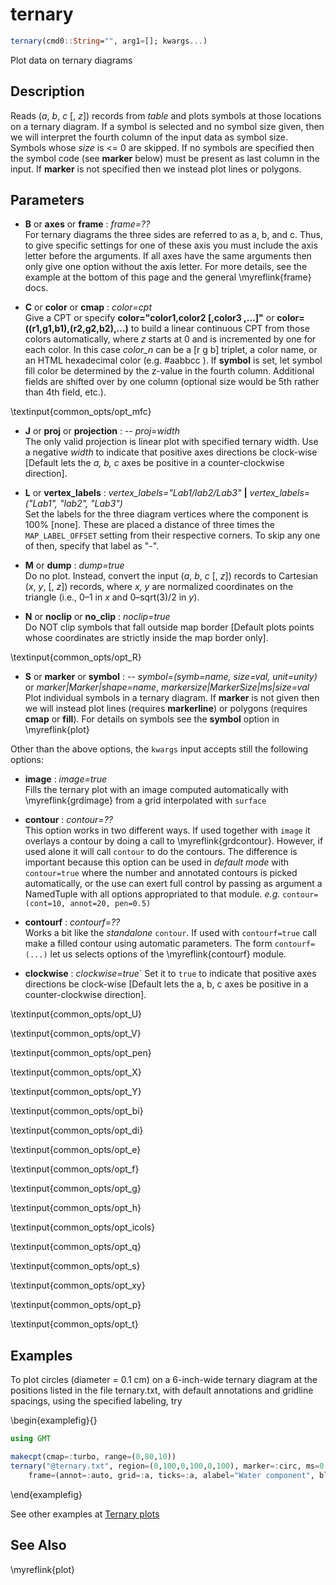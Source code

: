 # ternary

```julia
ternary(cmd0::String="", arg1=[]; kwargs...)
```

Plot data on ternary diagrams

Description
-----------

Reads (*a*, *b*, *c* [, *z*]) records from *table* and plots symbols at those locations on a
ternary diagram. If a symbol is selected and no symbol size given, then we will interpret the
fourth column of the input data as symbol size. Symbols whose *size* is <= 0 are skipped.
If no symbols are specified then the symbol code (see **marker** below) must be present as
last column in the input. If **marker** is not specified then we instead plot lines or polygons.

Parameters
----------

- **B** or **axes** or **frame** : *frame=??*\
    For ternary diagrams the three sides are referred to as a, b, and c. Thus, to give specific
    settings for one of these axis you must include the axis letter before the arguments. If all
    axes have the same arguments then only give one option without the axis letter. For more details,
    see the example at the bottom of this page and the general \myreflink{frame} docs.

- **C** or **color** or **cmap** : *color=cpt*\
    Give a CPT or specify **color="color1,color2 [,color3 ,...]"** or **color=((r1,g1,b1),(r2,g2,b2),...)**
    to build a linear continuous CPT from those colors automatically, where *z* starts at 0 and is incremented
    by one for each color. In this case *color_n* can be a [r g b] triplet, a color name, or an HTML
    hexadecimal color (e.g. #aabbcc ). If **symbol** is set, let symbol fill color be determined by
    the z-value in the fourth column. Additional fields are shifted over by one column (optional size
    would be 5th rather than 4th field, etc.).

\textinput{common_opts/opt_mfc}

- **J** or **proj** or **projection** : -- *proj=width*\
    The only valid projection is linear plot with specified ternary width.
    Use a negative *width* to indicate that positive axes directions be clock-wise
    [Default lets the *a, b, c* axes be positive in a counter-clockwise direction].

- **L** or **vertex_labels** : *vertex_labels="Lab1/lab2/Lab3"* **|** *vertex_labels=("Lab1", "lab2", "Lab3")*\
    Set the labels for the three diagram vertices where the component is 100% [none].
    These are placed a distance of three times the `MAP_LABEL_OFFSET`
    setting from their respective corners. To skip any one of then, specify that label as "-".

- **M** or **dump** : *dump=true*\
    Do no plot. Instead, convert the input (*a*, *b*, *c* [, *z*]) records
    to Cartesian (*x*, *y*, [, *z*]) records, where *x, y* are normalized coordinates
    on the triangle (i.e., 0–1 in *x* and 0–sqrt(3)/2 in *y*).

- **N** or **noclip** or **no\_clip** : *noclip=true*\
    Do NOT clip symbols that fall outside map border [Default plots points
    whose coordinates are strictly inside the map border only].

\textinput{common_opts/opt_R}

- **S** or **marker** or **symbol** : -- *symbol=(symb=name, size=val, unit=unity)* or *marker|Marker|shape=name*, *markersize|MarkerSize|ms|size=val*\
    Plot individual symbols in a ternary diagram. If **marker** is not given then we will instead
    plot lines (requires **markerline**) or polygons (requires **cmap** or **fill**). For details on symbols
    see the **symbol** option in \myreflink{plot}

Other than the above options, the `kwargs` input accepts still the following options:

- **image** : *image=true*\
    Fills the ternary plot with an image computed automatically with \myreflink{grdimage} from a grid
    interpolated with `surface`

- **contour** : *contour=??*\
    This option works in two different ways. If used together with `image` it overlays a contour
    by doing a call to \myreflink{grdcontour}. However, if used alone it will call `contour` to do the contours.
    The difference is important because this option can be used in *default mode* with `contour=true`
    where the number and annotated contours is picked automatically, or the use can exert full control
    by passing as argument a NamedTuple with all options appropriated to that module. *e.g.*
    `contour=(cont=10, annot=20, pen=0.5)`

- **contourf** : *contourf=??*\
    Works a bit like the _standalone_ `contour`. If used with `contourf=true` call make a filled contour
    using automatic parameters. The form `contourf=(...)` let us selects options of the \myreflink{contourf} module.

- **clockwise** : *clockwise=true*\`
    Set it to `true` to indicate that positive axes directions be clock-wise
    [Default lets the a, b, c axes be positive in a counter-clockwise direction].

\textinput{common_opts/opt_U}

\textinput{common_opts/opt_V}

\textinput{common_opts/opt_pen}

\textinput{common_opts/opt_X}

\textinput{common_opts/opt_Y}

\textinput{common_opts/opt_bi}

\textinput{common_opts/opt_di}

\textinput{common_opts/opt_e}

\textinput{common_opts/opt_f}

\textinput{common_opts/opt_g}

\textinput{common_opts/opt_h}

\textinput{common_opts/opt_icols}

\textinput{common_opts/opt_q}

\textinput{common_opts/opt_s}

\textinput{common_opts/opt_xy}

\textinput{common_opts/opt_p}

\textinput{common_opts/opt_t}


Examples
--------

To plot circles (diameter = 0.1 cm) on a 6-inch-wide ternary diagram at the positions listed
in the file ternary.txt, with default annotations and gridline spacings, using the
specified labeling, try

\begin{examplefig}{}
```julia
using GMT

makecpt(cmap=:turbo, range=(0,80,10))
ternary("@ternary.txt", region=(0,100,0,100,0,100), marker=:circ, ms=0.1, vertex_labels="Water/Air/Limestone",
    frame=(annot=:auto, grid=:a, ticks=:a, alabel="Water component", blabel="Air component", clabel="Limestone component", suffix=" %", fill=:ivory, title="Example data from MATLAB Central"), show=true)
```
\end{examplefig}

See other examples at [Ternary plots](https://www.generic-mapping-tools.org/GMTjl_doc/examples/ternary/)

See Also
--------

\myreflink{plot}
